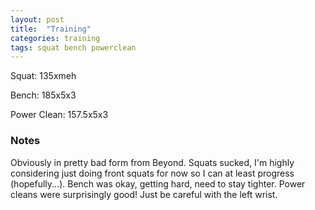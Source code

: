 ```yaml
---
layout: post
title:  "Training"
categories: training
tags: squat bench powerclean
---
```


Squat:      135xmeh

Bench:      185x5x3

Power Clean:   157.5x5x3

### Notes

Obviously in pretty bad form from Beyond. Squats sucked, I'm highly considering
just doing front squats for now so I can at least progress (hopefully...).
Bench was okay, getting hard, need to stay tighter. Power cleans were
surprisingly good! Just be careful with the left wrist.
